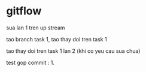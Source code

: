 # gitflow
sua lan 1 tren up stream

tao branch task 1, tao thay doi tren task 1

tao thay doi tren task 1 lan 2 (khi co yeu cau sua chua)

test gop commit :
	1.
	